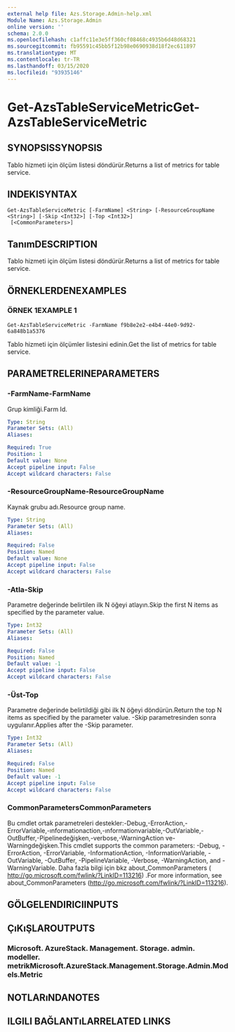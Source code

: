 ```yaml
---
external help file: Azs.Storage.Admin-help.xml
Module Name: Azs.Storage.Admin
online version: ''
schema: 2.0.0
ms.openlocfilehash: c1affc11e3e5ff360cf08468c4935b6d48d68321
ms.sourcegitcommit: fb95591c45bb5f12b98e0690938d18f2ec611897
ms.translationtype: MT
ms.contentlocale: tr-TR
ms.lasthandoff: 03/15/2020
ms.locfileid: "93935146"
---
```

# <span data-ttu-id="141ce-101">Get-AzsTableServiceMetric</span><span class="sxs-lookup"><span data-stu-id="141ce-101">Get-AzsTableServiceMetric</span></span>

## <span data-ttu-id="141ce-102">SYNOPSIS</span><span class="sxs-lookup"><span data-stu-id="141ce-102">SYNOPSIS</span></span>
<span data-ttu-id="141ce-103">Tablo hizmeti için ölçüm listesi döndürür.</span><span class="sxs-lookup"><span data-stu-id="141ce-103">Returns a list of metrics for table service.</span></span>

## <span data-ttu-id="141ce-104">INDEKI</span><span class="sxs-lookup"><span data-stu-id="141ce-104">SYNTAX</span></span>

```
Get-AzsTableServiceMetric [-FarmName] <String> [-ResourceGroupName <String>] [-Skip <Int32>] [-Top <Int32>]
 [<CommonParameters>]
```

## <span data-ttu-id="141ce-105">Tanım</span><span class="sxs-lookup"><span data-stu-id="141ce-105">DESCRIPTION</span></span>
<span data-ttu-id="141ce-106">Tablo hizmeti için ölçüm listesi döndürür.</span><span class="sxs-lookup"><span data-stu-id="141ce-106">Returns a list of metrics for table service.</span></span>

## <span data-ttu-id="141ce-107">ÖRNEKLERDEN</span><span class="sxs-lookup"><span data-stu-id="141ce-107">EXAMPLES</span></span>

### <span data-ttu-id="141ce-108">ÖRNEK 1</span><span class="sxs-lookup"><span data-stu-id="141ce-108">EXAMPLE 1</span></span>
```
Get-AzsTableServiceMetric -FarmName f9b8e2e2-e4b4-44e0-9d92-6a848b1a5376
```

<span data-ttu-id="141ce-109">Tablo hizmeti için ölçümler listesini edinin.</span><span class="sxs-lookup"><span data-stu-id="141ce-109">Get the list of metrics for table service.</span></span>

## <span data-ttu-id="141ce-110">PARAMETRELERINE</span><span class="sxs-lookup"><span data-stu-id="141ce-110">PARAMETERS</span></span>

### <span data-ttu-id="141ce-111">-FarmName</span><span class="sxs-lookup"><span data-stu-id="141ce-111">-FarmName</span></span>
<span data-ttu-id="141ce-112">Grup kimliği.</span><span class="sxs-lookup"><span data-stu-id="141ce-112">Farm Id.</span></span>

```yaml
Type: String
Parameter Sets: (All)
Aliases:

Required: True
Position: 1
Default value: None
Accept pipeline input: False
Accept wildcard characters: False
```

### <span data-ttu-id="141ce-113">-ResourceGroupName</span><span class="sxs-lookup"><span data-stu-id="141ce-113">-ResourceGroupName</span></span>
<span data-ttu-id="141ce-114">Kaynak grubu adı.</span><span class="sxs-lookup"><span data-stu-id="141ce-114">Resource group name.</span></span>

```yaml
Type: String
Parameter Sets: (All)
Aliases:

Required: False
Position: Named
Default value: None
Accept pipeline input: False
Accept wildcard characters: False
```

### <span data-ttu-id="141ce-115">-Atla</span><span class="sxs-lookup"><span data-stu-id="141ce-115">-Skip</span></span>
<span data-ttu-id="141ce-116">Parametre değerinde belirtilen ilk N öğeyi atlayın.</span><span class="sxs-lookup"><span data-stu-id="141ce-116">Skip the first N items as specified by the parameter value.</span></span>

```yaml
Type: Int32
Parameter Sets: (All)
Aliases:

Required: False
Position: Named
Default value: -1
Accept pipeline input: False
Accept wildcard characters: False
```

### <span data-ttu-id="141ce-117">-Üst</span><span class="sxs-lookup"><span data-stu-id="141ce-117">-Top</span></span>
<span data-ttu-id="141ce-118">Parametre değerinde belirtildiği gibi ilk N öğeyi döndürün.</span><span class="sxs-lookup"><span data-stu-id="141ce-118">Return the top N items as specified by the parameter value.</span></span>
<span data-ttu-id="141ce-119">-Skip parametresinden sonra uygulanır.</span><span class="sxs-lookup"><span data-stu-id="141ce-119">Applies after the -Skip parameter.</span></span>

```yaml
Type: Int32
Parameter Sets: (All)
Aliases:

Required: False
Position: Named
Default value: -1
Accept pipeline input: False
Accept wildcard characters: False
```

### <span data-ttu-id="141ce-120">CommonParameters</span><span class="sxs-lookup"><span data-stu-id="141ce-120">CommonParameters</span></span>
<span data-ttu-id="141ce-121">Bu cmdlet ortak parametreleri destekler:-Debug,-ErrorAction,-ErrorVariable,-ınformationaction,-ınformationvariable,-OutVariable,-OutBuffer,-Pipelinedeğişken,-verbose,-WarningAction ve-Warningdeğişken.</span><span class="sxs-lookup"><span data-stu-id="141ce-121">This cmdlet supports the common parameters: -Debug, -ErrorAction, -ErrorVariable, -InformationAction, -InformationVariable, -OutVariable, -OutBuffer, -PipelineVariable, -Verbose, -WarningAction, and -WarningVariable.</span></span> <span data-ttu-id="141ce-122">Daha fazla bilgi için bkz about_CommonParameters ( http://go.microsoft.com/fwlink/?LinkID=113216) .</span><span class="sxs-lookup"><span data-stu-id="141ce-122">For more information, see about_CommonParameters (http://go.microsoft.com/fwlink/?LinkID=113216).</span></span>

## <span data-ttu-id="141ce-123">GÖLGELENDIRICI</span><span class="sxs-lookup"><span data-stu-id="141ce-123">INPUTS</span></span>

## <span data-ttu-id="141ce-124">ÇıKıŞLAR</span><span class="sxs-lookup"><span data-stu-id="141ce-124">OUTPUTS</span></span>

### <span data-ttu-id="141ce-125">Microsoft. AzureStack. Management. Storage. admin. modeller. metrik</span><span class="sxs-lookup"><span data-stu-id="141ce-125">Microsoft.AzureStack.Management.Storage.Admin.Models.Metric</span></span>

## <span data-ttu-id="141ce-126">NOTLARıNDA</span><span class="sxs-lookup"><span data-stu-id="141ce-126">NOTES</span></span>

## <span data-ttu-id="141ce-127">ILGILI BAĞLANTıLAR</span><span class="sxs-lookup"><span data-stu-id="141ce-127">RELATED LINKS</span></span>
